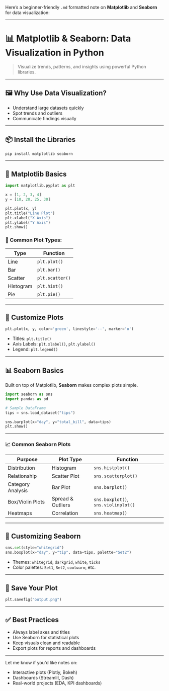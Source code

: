 Here’s a beginner-friendly `.md` formatted note on **Matplotlib** and **Seaborn** for data visualization:

---

# 📊 **Matplotlib & Seaborn: Data Visualization in Python**

> Visualize trends, patterns, and insights using powerful Python libraries.

---

## 🖼️ Why Use Data Visualization?

* Understand large datasets quickly
* Spot trends and outliers
* Communicate findings visually

---

## 📦 Install the Libraries

```bash
pip install matplotlib seaborn
```

---

## 🎨 **Matplotlib Basics**

```python
import matplotlib.pyplot as plt

x = [1, 2, 3, 4]
y = [10, 20, 25, 30]

plt.plot(x, y)
plt.title("Line Plot")
plt.xlabel("X Axis")
plt.ylabel("Y Axis")
plt.show()
```

### 📌 Common Plot Types:

| Type      | Function        |
| --------- | --------------- |
| Line      | `plt.plot()`    |
| Bar       | `plt.bar()`     |
| Scatter   | `plt.scatter()` |
| Histogram | `plt.hist()`    |
| Pie       | `plt.pie()`     |

---

## 🌈 Customize Plots

```python
plt.plot(x, y, color='green', linestyle='--', marker='o')
```

* Titles: `plt.title()`
* Axis Labels: `plt.xlabel()`, `plt.ylabel()`
* Legend: `plt.legend()`

---

## 📊 **Seaborn Basics**

Built on top of Matplotlib, **Seaborn** makes complex plots simple.

```python
import seaborn as sns
import pandas as pd

# Sample DataFrame
tips = sns.load_dataset("tips")

sns.barplot(x="day", y="total_bill", data=tips)
plt.show()
```

---

### 📈 Common Seaborn Plots

| Purpose           | Plot Type         | Function                            |
| ----------------- | ----------------- | ----------------------------------- |
| Distribution      | Histogram         | `sns.histplot()`                    |
| Relationship      | Scatter Plot      | `sns.scatterplot()`                 |
| Category Analysis | Bar Plot          | `sns.barplot()`                     |
| Box/Violin Plots  | Spread & Outliers | `sns.boxplot()`, `sns.violinplot()` |
| Heatmaps          | Correlation       | `sns.heatmap()`                     |

---

## 🔧 Customizing Seaborn

```python
sns.set(style="whitegrid")
sns.boxplot(x="day", y="tip", data=tips, palette="Set2")
```

* Themes: `whitegrid`, `darkgrid`, `white`, `ticks`
* Color palettes: `Set1`, `Set2`, `coolwarm`, etc.

---

## 📌 Save Your Plot

```python
plt.savefig("output.png")
```

---

## ✅ Best Practices

* Always label axes and titles
* Use Seaborn for statistical plots
* Keep visuals clean and readable
* Export plots for reports and dashboards

---

Let me know if you'd like notes on:

* Interactive plots (Plotly, Bokeh)
* Dashboards (Streamlit, Dash)
* Real-world projects (EDA, KPI dashboards)
